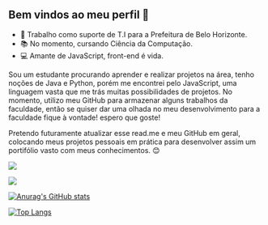 ## Bem vindos ao meu perfil 💪


- 🔭 Trabalho como suporte de T.I para a Prefeitura de Belo Horizonte.
- 📚 No momento, cursando Ciência da Computação.
- 💻 Amante de JavaScript, front-end é vida.

Sou um estudante procurando aprender e realizar projetos na área, tenho noções de Java e Python, porém me encontrei pelo JavaScript, uma linguagem vasta que me trás muitas possibilidades de projetos.
No momento, utilizo meu GitHub para armazenar alguns trabalhos da faculdade, então se quiser dar uma olhada no meu desenvolvimento para a faculdade fique à vontade! espero que goste!

Pretendo futuramente atualizar esse read.me e meu GitHub em geral, colocando meus projetos pessoais em prática para desenvolver assim um portifólio vasto com meus conhecimentos. 😊

[<img src="https://img.shields.io/badge/LinkedIn-0077B5?style=for-the-badge&logo=linkedin&logoColor=white">](https://www.linkedin.com/in/fernando-de-deus-teixeira-junior-b78239246/)

<a href="mailto:fernandodedeus525@gmail.com">
<img src="https://img.shields.io/badge/Gmail-D14836?style=for-the-badge&logo=gmail&logoColor=white"/>
</a>


[![Anurag's GitHub stats](https://github-readme-stats.vercel.app/api?username=fernandodedeus)](https://github.com/anuraghazra/github-readme-stats)

<div style="width: 200px;">
<a href="https://github.com/SeuPerfilAqui/github-readme-stats">
  <img src="https://github-readme-stats.vercel.app/api/top-langs/?username=fernandodedeus&langs_count=8" alt="Top Langs" />
</a>
</div>

